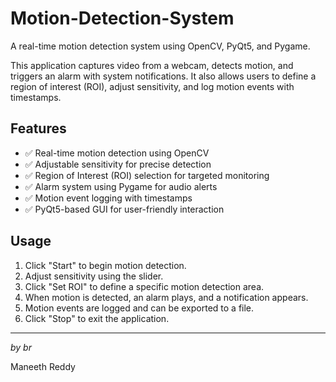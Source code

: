 <h1>Motion-Detection-System</h1>

<p>A real-time motion detection system using OpenCV, PyQt5, and Pygame.</p>

<p>This application captures video from a webcam, detects motion, and triggers an alarm with system notifications.
It also allows users to define a region of interest (ROI), adjust sensitivity, and log motion events with timestamps.</p>

<h2>Features</h2>

<ul>
  <li>✅ Real-time motion detection using OpenCV</li>
  <li>✅ Adjustable sensitivity for precise detection</li>
  <li>✅ Region of Interest (ROI) selection for targeted monitoring</li>
  <li>✅ Alarm system using Pygame for audio alerts</li>
  <li>✅ Motion event logging with timestamps</li>
  <li>✅ PyQt5-based GUI for user-friendly interaction</li>
</ul>

<h2>Usage</h2>

<ol>
  <li>Click "Start" to begin motion detection.</li>
  <li>Adjust sensitivity using the slider.</li>
  <li>Click "Set ROI" to define a specific motion detection area.</li>
  <li>When motion is detected, an alarm plays, and a notification appears.</li>
  <li>Motion events are logged and can be exported to a file.</li>
  <li>Click "Stop" to exit the application.</li>
</ol>

<hr>
<p><em>by br</em></p>
Maneeth Reddy

